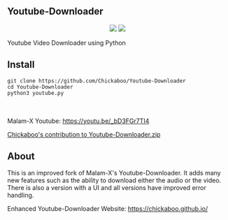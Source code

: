 ## Youtube-Downloader
<p align="center">
  <img src="https://img.shields.io/badge/Python-v3.7%2B-blue">
  <img src="https://komarev.com/ghpvc/?username=Malam-X&label=Views&color=blue&style=plastic">
</p>
Youtube Video Downloader using Python

## Install

```
git clone https://github.com/Chickaboo/Youtube-Downloader
cd Youtube-Downloader
python3 youtube.py
```
<br><br>
Malam-X Youtube: https://youtu.be/_bD3FGr7TI4


[Chickaboo's contribution to Youtube-Downloader.zip](https://github.com/Chickaboo/Youtube-Downloader/files/11304274/Chickaboo.s.contribution.to.Youtube-Downloader.zip)

## About
This is an improved fork of Malam-X's Youtube-Downloader. It adds many new features such as the ability to download either the audio or the video. There is also a version with a UI and all versions have improved error handling.

Enhanced Youtube-Downloader Website:
https://chickaboo.github.io/
